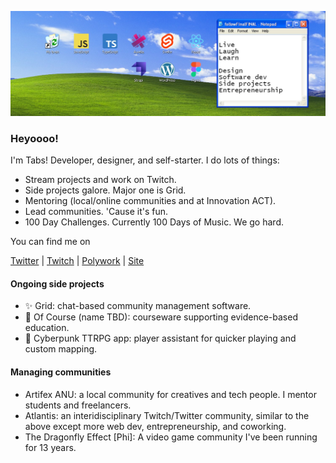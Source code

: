 ![header](https://raw.githubusercontent.com/ladyofcode/ladyofcode/main/header.jpg)

### Heyoooo!

I'm Tabs! Developer, designer, and self-starter. I do lots of things:

- Stream projects and work on Twitch.
- Side projects galore. Major one is Grid.
- Mentoring (local/online communities and at Innovation ACT).
- Lead communities. 'Cause it's fun.
- 100 Day Challenges. Currently 100 Days of Music. We go hard.

You can find me on

[Twitter](https://twitter.com/home) | [Twitch](https://www.twitch.tv/ladyofcode) | [Polywork](https://www.polywork.com/tabs) | [Site](https://ladyofcode.com)


#### Ongoing side projects

- ✨ Grid: chat-based community management software.
- 📔 Of Course (name TBD): courseware supporting evidence-based education.
- 💎 Cyberpunk TTRPG app: player assistant for quicker playing and custom mapping.


#### Managing communities

- Artifex ANU: a local community for creatives and tech people. I mentor students and freelancers.
- Atlantis: an interidisciplinary Twitch/Twitter community, similar to the above except more web dev, entrepreneurship, and coworking. 
- The Dragonfly Effect [Phi]: A video game community I've been running for 13 years.

